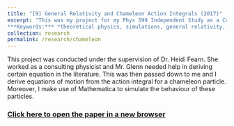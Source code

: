 ```yaml
---
title: "[9] General Relativity and Chameleon Action Integrals (2017)"
excerpt: "This was my project for my Phys 599 Independent Study as a Consulting Physicist. Mr. Glenn had contacted Dr. Fearn to assist in the analysis of his paper and that project was handed down to me. I derive equations of motion from the action integral for a chameleon particle. Published in the schools journal *Dimensions*.<br>
***Keywords:*** *theoretical physics, simulations, general relativity, f(R), Mathematica, tensors, chameleon particles, graduate*" #add this to add an image inside the "" <br/><img src='R001_padic/500x300.png'>
collection: research
permalink: /research/chameleon
---
```


This project was conducted under the supervision of Dr. Heidi Fearn. She worked as a consulting physicist and Mr. Glenn needed help in deriving certain equation in the literature. This was then passed down to me and I derive equations of motion from the action integral for a chameleon particle. Moreover, I make use of Mathematica to simulate the behaviour of these particles. 


### [Click here to open the paper in a new browser](R009_chameleon/Phys_599_Chameleon_Theory.pdf)
<object data="R009_chameleon/Phys_599_Chameleon_Theory.pdf#view=fitH" width="1000" height="1000" type='application/pdf'></object>
